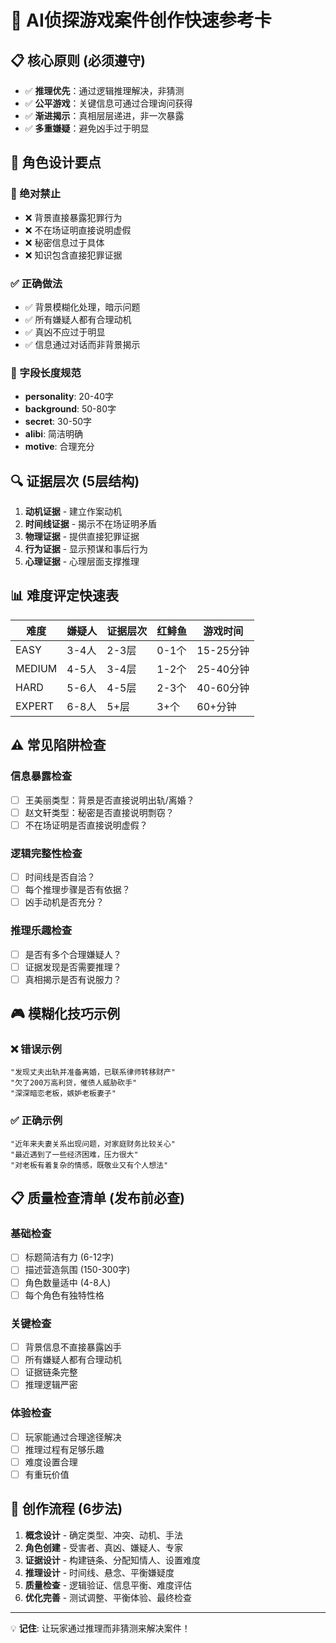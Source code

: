 # 🎯 AI侦探游戏案件创作快速参考卡

## 📋 核心原则 (必须遵守)
- ✅ **推理优先**：通过逻辑推理解决，非猜测
- ✅ **公平游戏**：关键信息可通过合理询问获得
- ✅ **渐进揭示**：真相层层递进，非一次暴露
- ✅ **多重嫌疑**：避免凶手过于明显

## 👥 角色设计要点

### 🚫 绝对禁止
- ❌ 背景直接暴露犯罪行为
- ❌ 不在场证明直接说明虚假
- ❌ 秘密信息过于具体
- ❌ 知识包含直接犯罪证据

### ✅ 正确做法
- ✅ 背景模糊化处理，暗示问题
- ✅ 所有嫌疑人都有合理动机
- ✅ 真凶不应过于明显
- ✅ 信息通过对话而非背景揭示

### 📝 字段长度规范
- **personality**: 20-40字
- **background**: 50-80字  
- **secret**: 30-50字
- **alibi**: 简洁明确
- **motive**: 合理充分

## 🔍 证据层次 (5层结构)
1. **动机证据** - 建立作案动机
2. **时间线证据** - 揭示不在场证明矛盾
3. **物理证据** - 提供直接犯罪证据
4. **行为证据** - 显示预谋和事后行为
5. **心理证据** - 心理层面支撑推理

## 📊 难度评定快速表

| 难度 | 嫌疑人 | 证据层次 | 红鲱鱼 | 游戏时间 |
|------|--------|----------|--------|----------|
| EASY | 3-4人 | 2-3层 | 0-1个 | 15-25分钟 |
| MEDIUM | 4-5人 | 3-4层 | 1-2个 | 25-40分钟 |
| HARD | 5-6人 | 4-5层 | 2-3个 | 40-60分钟 |
| EXPERT | 6-8人 | 5+层 | 3+个 | 60+分钟 |

## ⚠️ 常见陷阱检查

### 信息暴露检查
- [ ] 王美丽类型：背景是否直接说明出轨/离婚？
- [ ] 赵文轩类型：秘密是否直接说明剽窃？
- [ ] 不在场证明是否直接说明虚假？

### 逻辑完整性检查
- [ ] 时间线是否自洽？
- [ ] 每个推理步骤是否有依据？
- [ ] 凶手动机是否充分？

### 推理乐趣检查
- [ ] 是否有多个合理嫌疑人？
- [ ] 证据发现是否需要推理？
- [ ] 真相揭示是否有说服力？

## 🎮 模糊化技巧示例

### ❌ 错误示例
```
"发现丈夫出轨并准备离婚，已联系律师转移财产"
"欠了200万高利贷，催债人威胁砍手"
"深深暗恋老板，嫉妒老板妻子"
```

### ✅ 正确示例
```
"近年来夫妻关系出现问题，对家庭财务比较关心"
"最近遇到了一些经济困难，压力很大"
"对老板有着复杂的情感，既敬业又有个人想法"
```

## 📋 质量检查清单 (发布前必查)

### 基础检查
- [ ] 标题简洁有力 (6-12字)
- [ ] 描述营造氛围 (150-300字)
- [ ] 角色数量适中 (4-8人)
- [ ] 每个角色有独特性格

### 关键检查
- [ ] 背景信息不直接暴露凶手
- [ ] 所有嫌疑人都有合理动机
- [ ] 证据链条完整
- [ ] 推理逻辑严密

### 体验检查
- [ ] 玩家能通过合理途径解决
- [ ] 推理过程有足够乐趣
- [ ] 难度设置合理
- [ ] 有重玩价值

## 🚀 创作流程 (6步法)
1. **概念设计** - 确定类型、冲突、动机、手法
2. **角色创建** - 受害者、真凶、嫌疑人、专家
3. **证据设计** - 构建链条、分配知情人、设置难度
4. **推理设计** - 时间线、悬念、平衡嫌疑度
5. **质量检查** - 逻辑验证、信息平衡、难度评估
6. **优化完善** - 测试调整、平衡体验、最终检查

---

💡 **记住**: 让玩家通过推理而非猜测来解决案件！ 